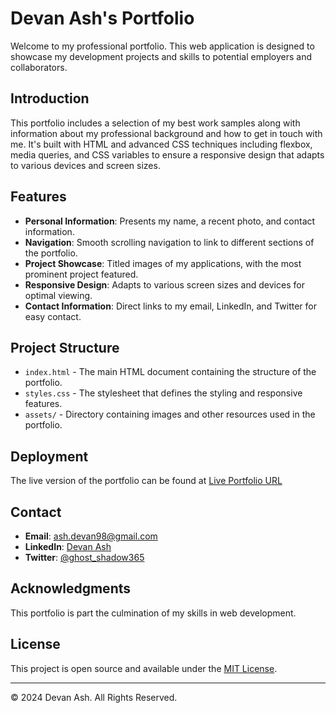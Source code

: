 # Devan Ash's Portfolio

Welcome to my professional portfolio. This web application is designed to showcase my development projects and skills to potential employers and collaborators.

## Introduction

This portfolio includes a selection of my best work samples along with information about my professional background and how to get in touch with me. It's built with HTML and advanced CSS techniques including flexbox, media queries, and CSS variables to ensure a responsive design that adapts to various devices and screen sizes.

## Features

- **Personal Information**: Presents my name, a recent photo, and contact information.
- **Navigation**: Smooth scrolling navigation to link to different sections of the portfolio.
- **Project Showcase**: Titled images of my applications, with the most prominent project featured.
- **Responsive Design**: Adapts to various screen sizes and devices for optimal viewing.
- **Contact Information**: Direct links to my email, LinkedIn, and Twitter for easy contact.

## Project Structure

- `index.html` - The main HTML document containing the structure of the portfolio.
- `styles.css` - The stylesheet that defines the styling and responsive features.
- `assets/` - Directory containing images and other resources used in the portfolio.

## Deployment

The live version of the portfolio can be found at [Live Portfolio URL](#)

## Contact

- **Email**: ash.devan98@gmail.com
- **LinkedIn**: [Devan Ash](https://www.linkedin.com/in/devan-ash-809283204)
- **Twitter**: [@ghost_shadow365](https://twitter.com/ghost_shadow365)

## Acknowledgments

This portfolio is part the culmination of my skills in web development.

## License

This project is open source and available under the [MIT License](LICENSE.md).

---

© 2024 Devan Ash. All Rights Reserved.
